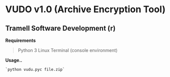 # VUDO v1.0 (Archive Encryption Tool)
## Tramell Software Development (r)

**Requirements**

> Python 3
> Linux Terminal (console environment)

**Usage..**

	`python vudu.pyc file.zip`
